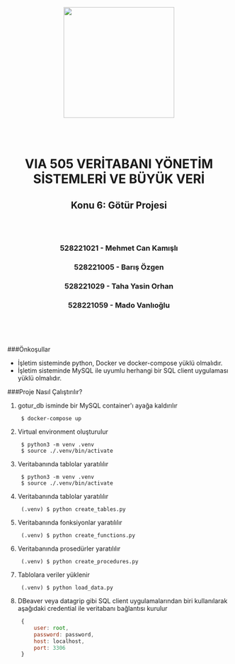 <p align="center"> <img src="https://www.freelogovectors.net/wp-content/uploads/2016/12/itu-istanbul-teknik_universitesi-logo.png" width=250> </p>

</br>
</br>

<h1 align="center"> VIA 505
VERİTABANI YÖNETİM SİSTEMLERİ VE BÜYÜK VERİ </h1>

<h2 align="center">Konu 6: Götür Projesi</h2>
</br>
</br>
<h3 align="center">528221021 - Mehmet Can Kamışlı</h3>
<h3 align="center">528221005 - Barış Özgen</h3>
<h3 align="center">528221029 - Taha Yasin Orhan</h3>
<h3 align="center">528221059 - Mado Vanlıoğlu</h3>

</br>
</br>
</br>

###Önkoşullar

- İşletim sisteminde python, Docker ve docker-compose yüklü olmalıdır.
- İşletim sisteminde MySQL ile uyumlu herhangi bir SQL client uygulaması yüklü olmalıdır.

###Proje Nasıl Çalıştırılır?

1. gotur_db isminde bir MySQL container'ı ayağa kaldırılır

   ```console
    $ docker-compose up
   ```

2. Virtual environment oluşturulur

   ```console
    $ python3 -m venv .venv
    $ source ./.venv/bin/activate
   ```

3. Veritabanında tablolar yaratılılır

   ```console
    $ python3 -m venv .venv
    $ source ./.venv/bin/activate
   ```

4. Veritabanında tablolar yaratılılır

   ```console
    (.venv) $ python create_tables.py
   ```

5. Veritabanında fonksiyonlar yaratılılır

   ```console
    (.venv) $ python create_functions.py
   ```

6. Veritabanında prosedürler yaratılılır

   ```console
    (.venv) $ python create_procedures.py
   ```

7. Tablolara veriler yüklenir

   ```console
    (.venv) $ python load_data.py
   ```

8. DBeaver veya datagrip gibi SQL client uygulamalarından biri kullanılarak aşağıdaki credential ile veritabanı bağlantısı kurulur
   ```javascript
    {
        user: root,
        password: password,
        host: localhost,
        port: 3306
    }
   ```
